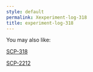 ```yaml
---
style: default
permalink: Xexperiment-log-318
title: experiment-log-318
---
```

You may also like:

[SCP-318](http://scp-wiki.net/scp-318)

[SCP-2212](http://scp-wiki.net/scp-2212)
